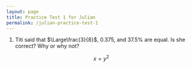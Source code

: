 ```yaml
---
layout: page
title: Practice Test 1 for Julian
permalink: /julian-practice-test-1
---
```


1. Titi said that $\Large\frac{3}{8}$, 0.375, and 37.5% are equal. Is she correct? Why or why not?

$$ x = y^2 $$
